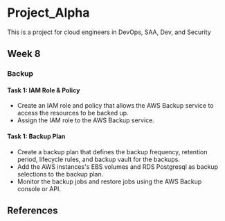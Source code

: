 # Project_Alpha
This is a project for cloud engineers in DevOps, SAA, Dev, and Security
## Week 8
### Backup

#### Task 1: IAM Role & Policy
- Create an IAM role and policy that allows the AWS Backup service to access the resources to be backed up.
- Assign the IAM role to the AWS Backup service.

#### Task 1: Backup Plan
- Create a backup plan that defines the backup frequency, retention period, lifecycle rules, and backup vault for the backups.
- Add the AWS instances's EBS volumes and RDS Postgresql as backup selections to the backup plan.
- Monitor the backup jobs and restore jobs using the AWS Backup console or API.


## References


